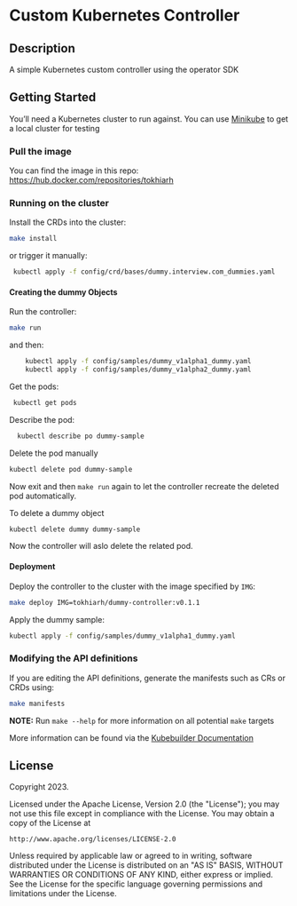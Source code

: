 # Custom Kubernetes Controller

## Description
A simple Kubernetes custom controller using the operator SDK

## Getting Started
You’ll need a Kubernetes cluster to run against. You can use [Minikube](https://minikube.sigs.k8s.io/docs/start/) to get a local cluster for testing
### Pull the image
You can find the image in this repo: https://hub.docker.com/repositories/tokhiarh

### Running on the cluster
  Install the CRDs into the cluster:

```sh
make install
```

or trigger it manually:

```sh
 kubectl apply -f config/crd/bases/dummy.interview.com_dummies.yaml
 ```

#### Creating the dummy Objects

Run the controller:

```sh
make run
```
and then:

```sh
    kubectl apply -f config/samples/dummy_v1alpha1_dummy.yaml
    kubectl apply -f config/samples/dummy_v1alpha2_dummy.yaml
```

Get the pods:

```sh
 kubectl get pods
```

Describe the pod:

```sh
  kubectl describe po dummy-sample
```


Delete the pod manually

```sh
kubectl delete pod dummy-sample
```

Now exit and then `make run` again to let the controller recreate the deleted pod automatically.

To delete a dummy object
```sh
kubectl delete dummy dummy-sample
```
Now the controller will aslo delete the related pod.


 #### Deployment
 Deploy the controller to the cluster with the image specified by `IMG`:

```sh
make deploy IMG=tokhiarh/dummy-controller:v0.1.1
```
Apply the dummy sample:

```sh
kubectl apply -f config/samples/dummy_v1alpha1_dummy.yaml
```

### Modifying the API definitions
If you are editing the API definitions, generate the manifests such as CRs or CRDs using:

```sh
make manifests
```

**NOTE:** Run `make --help` for more information on all potential `make` targets

More information can be found via the [Kubebuilder Documentation](https://book.kubebuilder.io/introduction.html)

## License

Copyright 2023.

Licensed under the Apache License, Version 2.0 (the "License");
you may not use this file except in compliance with the License.
You may obtain a copy of the License at

    http://www.apache.org/licenses/LICENSE-2.0

Unless required by applicable law or agreed to in writing, software
distributed under the License is distributed on an "AS IS" BASIS,
WITHOUT WARRANTIES OR CONDITIONS OF ANY KIND, either express or implied.
See the License for the specific language governing permissions and
limitations under the License.

